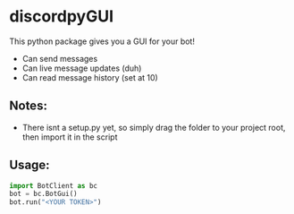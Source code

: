 # discordpyGUI
This python package gives you a GUI for your bot!
- Can send messages
- Can live message updates (duh)
- Can read message history (set at 10)





## Notes:
- There isnt a setup.py yet, so simply drag the folder to your project root, then import it in the script





## Usage:
```python
import BotClient as bc
bot = bc.BotGui()
bot.run("<YOUR TOKEN>")

```

